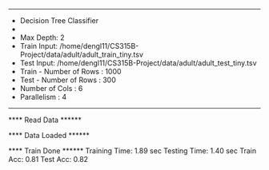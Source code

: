 ****************************************
* Decision Tree Classifier
*
* Max Depth: 2
* Train Input: /home/dengl11/CS315B-Project/data/adult/adult_train_tiny.tsv
* Test  Input: /home/dengl11/CS315B-Project/data/adult/adult_test_tiny.tsv
* Train - Number of Rows  :         1000
* Test  - Number of Rows  :          300
* Number of Cols          :            6
* Parallelism             :            4
****************************************

**** Read Data ******

**** Data Loaded ******

**** Train Done ******
Training Time: 1.89 sec
Testing  Time: 1.40 sec
Train Acc: 0.81
Test  Acc: 0.82
